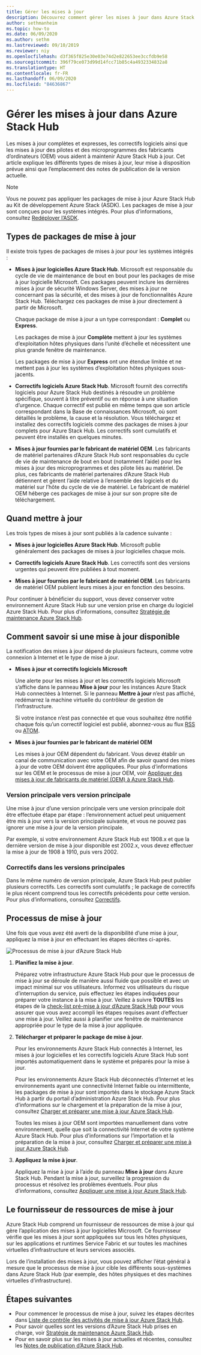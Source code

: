 ```yaml
---
title: Gérer les mises à jour
description: Découvrez comment gérer les mises à jour dans Azure Stack Hub
author: sethmanheim
ms.topic: how-to
ms.date: 06/09/2020
ms.author: sethm
ms.lastreviewed: 09/10/2019
ms.reviewer: niy
ms.openlocfilehash: d3f365f825e30e03e74d2e822653ee3ccfdb9e58
ms.sourcegitcommit: 396f79ce073d99d14fcc71b85c4a4932334832a8
ms.translationtype: HT
ms.contentlocale: fr-FR
ms.lasthandoff: 06/09/2020
ms.locfileid: "84636867"
---
```

# <a name="manage-updates-in-azure-stack-hub"></a>Gérer les mises à jour dans Azure Stack Hub

Les mises à jour complètes et expresses, les correctifs logiciels ainsi que les mises à jour des pilotes et des microprogrammes des fabricants d’ordinateurs (OEM) vous aident à maintenir Azure Stack Hub à jour. Cet article explique les différents types de mises à jour, leur mise à disposition prévue ainsi que l’emplacement des notes de publication de la version actuelle.

> [!Note]  
> Vous ne pouvez pas appliquer les packages de mise à jour Azure Stack Hub au Kit de développement Azure Stack (ASDK). Les packages de mise à jour sont conçues pour les systèmes intégrés. Pour plus d’informations, consultez [Redéployer l’ASDK](https://docs.microsoft.com/azure-stack/asdk/asdk-redeploy).

## <a name="update-package-types"></a>Types de packages de mise à jour

Il existe trois types de packages de mises à jour pour les systèmes intégrés :

- **Mises à jour logicielles Azure Stack Hub**. Microsoft est responsable du cycle de vie de maintenance de bout en bout pour les packages de mise à jour logicielle Microsoft. Ces packages peuvent inclure les dernières mises à jour de sécurité Windows Server, des mises à jour ne concernant pas la sécurité, et des mises à jour de fonctionnalités Azure Stack Hub. Téléchargez ces packages de mise à jour directement à partir de Microsoft.

    Chaque package de mise à jour a un type correspondant : **Complet** ou **Express**.

    Les packages de mise à jour **Complète** mettent à jour les systèmes d’exploitation hôtes physiques dans l’unité d’échelle et nécessitent une plus grande fenêtre de maintenance.

    Les packages de mise à jour **Express** ont une étendue limitée et ne mettent pas à jour les systèmes d’exploitation hôtes physiques sous-jacents.

- **Correctifs logiciels Azure Stack Hub**. Microsoft fournit des correctifs logiciels pour Azure Stack Hub destinés à résoudre un problème spécifique, souvent à titre préventif ou en réponse à une situation d’urgence. Chaque correctif est publié en même temps que son article correspondant dans la Base de connaissances Microsoft, où sont détaillés le problème, la cause et la résolution. Vous téléchargez et installez des correctifs logiciels comme des packages de mises à jour complets pour Azure Stack Hub. Les correctifs sont cumulatifs et peuvent être installés en quelques minutes.

- **Mises à jour fournies par le fabricant de matériel OEM**. Les fabricants de matériel partenaires d’Azure Stack Hub sont responsables du cycle de vie de maintenance de bout en bout (notamment l’aide) pour les mises à jour des microprogrammes et des pilote liés au matériel. De plus, ces fabricants de matériel partenaires d’Azure Stack Hub détiennent et gèrent l’aide relative à l’ensemble des logiciels et du matériel sur l’hôte du cycle de vie de matériel. Le fabricant de matériel OEM héberge ces packages de mise à jour sur son propre site de téléchargement.

## <a name="when-to-update"></a>Quand mettre à jour

Les trois types de mises à jour sont publiés à la cadence suivante :

- **Mises à jour logicielles Azure Stack Hub**. Microsoft publie généralement des packages de mises à jour logicielles chaque mois.

- **Correctifs logiciels Azure Stack Hub**. Les correctifs sont des versions urgentes qui peuvent être publiées à tout moment.

- **Mises à jour fournies par le fabricant de matériel OEM**. Les fabricants de matériel OEM publient leurs mises à jour en fonction des besoins.

Pour continuer à bénéficier du support, vous devez conserver votre environnement Azure Stack Hub sur une version prise en charge du logiciel Azure Stack Hub. Pour plus d’informations, consultez [Stratégie de maintenance Azure Stack Hub](azure-stack-update-servicing-policy.md).

## <a name="how-to-know-an-update-is-available"></a>Comment savoir si une mise à jour disponible

La notification des mises à jour dépend de plusieurs facteurs, comme votre connexion à Internet et le type de mise à jour.

- **Mises à jour et correctifs logiciels Microsoft**

    Une alerte pour les mises à jour et les correctifs logiciels Microsoft s’affiche dans le panneau **Mise à jour** pour les instances Azure Stack Hub connectées à Internet. Si le panneau **Mettre à jour** n’est pas affiché, redémarrez la machine virtuelle du contrôleur de gestion de l’infrastructure.

    Si votre instance n’est pas connectée et que vous souhaitez être notifié chaque fois qu’un correctif logiciel est publié, abonnez-vous au flux [RSS](https://support.microsoft.com/app/content/api/content/feeds/sap/en-us/32d322a8-acae-202d-e9a9-7371dccf381b/rss) ou [ATOM](https://support.microsoft.com/app/content/api/content/feeds/sap/en-us/32d322a8-acae-202d-e9a9-7371dccf381b/atom).

- **Mises à jour fournies par le fabricant de matériel OEM**

    Les mises à jour OEM dépendent du fabricant. Vous devez établir un canal de communication avec votre OEM afin de savoir quand des mises à jour de votre OEM doivent être appliquées. Pour plus d’informations sur les OEM et le processus de mise à jour OEM, voir [Appliquer des mises à jour de fabricants de matériel (OEM) à Azure Stack Hub](azure-stack-update-oem.md).

### <a name="major-version-to-major-version"></a>Version principale vers version principale

Une mise à jour d’une version principale vers une version principale doit être effectuée étape par étape : l’environnement actuel peut uniquement être mis à jour vers la version principale suivante, et vous ne pouvez pas ignorer une mise à jour de la version principale.

Par exemple, si votre environnement Azure Stack Hub est 1908.x et que la dernière version de mise à jour disponible est 2002.x, vous devez effectuer la mise à jour de 1908 à 1910, puis vers 2002.

### <a name="hotfixes-within-major-versions"></a>Correctifs dans les versions principales

Dans le même numéro de version principale, Azure Stack Hub peut publier plusieurs correctifs. Les correctifs sont cumulatifs ; le package de correctifs le plus récent comprend tous les correctifs précédents pour cette version. Pour plus d’informations, consultez [Correctifs](azure-stack-servicing-policy.md#hotfixes).

## <a name="update-process"></a>Processus de mise à jour

Une fois que vous avez été averti de la disponibilité d’une mise à jour, appliquez la mise à jour en effectuant les étapes décrites ci-après.

![Processus de mise à jour d’Azure Stack Hub](./media/azure-stack-updates/azure-stack-update-process.svg)

1. **Planifiez la mise à jour**.

    Préparez votre infrastructure Azure Stack Hub pour que le processus de mise à jour se déroule de manière aussi fluide que possible et avec un impact minimal sur vos utilisateurs. Informez vos utilisateurs du risque d’interruption du service, puis effectuez les étapes indiquées pour préparer votre instance à la mise à jour. Veillez à suivre **TOUTES** les étapes de la [check-list pré-mise à jour d’Azure Stack Hub](release-notes-checklist.md) pour vous assurer que vous avez accompli les étapes requises avant d’effectuer une mise à jour. Veillez aussi à planifier une fenêtre de maintenance appropriée pour le type de la mise à jour appliquée.

2. **Télécharger et préparer le package de mise à jour**.

    Pour les environnements Azure Stack Hub connectés à Internet, les mises à jour logicielles et les correctifs logiciels Azure Stack Hub sont importés automatiquement dans le système et préparés pour la mise à jour.

    Pour les environnements Azure Stack Hub déconnectés d’Internet et les environnements ayant une connectivité Internet faible ou intermittente, les packages de mise à jour sont importés dans le stockage Azure Stack Hub à partir du portail d’administration Azure Stack Hub. Pour plus d’informations sur le chargement et la préparation de la mise à jour, consultez [Charger et préparer une mise à jour Azure Stack Hub](azure-stack-update-prepare-package.md).

    Toutes les mises à jour OEM sont importées manuellement dans votre environnement, quelle que soit la connectivité Internet de votre système Azure Stack Hub. Pour plus d’informations sur l’importation et la préparation de la mise à jour, consultez [Charger et préparer une mise à jour Azure Stack Hub](azure-stack-update-prepare-package.md).

3. **Appliquez la mise à jour**.

    Appliquez la mise à jour à l’aide du panneau **Mise à jour** dans Azure Stack Hub. Pendant la mise à jour, surveillez la progression du processus et résolvez les problèmes éventuels. Pour plus d’informations, consultez [Appliquer une mise à jour Azure Stack Hub](azure-stack-apply-updates.md).

## <a name="the-update-resource-provider"></a>Le fournisseur de ressources de mise à jour

Azure Stack Hub comprend un fournisseur de ressources de mise à jour qui gère l’application des mises à jour logicielles Microsoft. Ce fournisseur vérifie que les mises à jour sont appliquées sur tous les hôtes physiques, sur les applications et runtimes Service Fabric et sur toutes les machines virtuelles d’infrastructure et leurs services associés.

Lors de l’installation des mises à jour, vous pouvez afficher l’état général à mesure que le processus de mise à jour cible les différents sous-systèmes dans Azure Stack Hub (par exemple, des hôtes physiques et des machines virtuelles d’infrastructure).

## <a name="next-steps"></a>Étapes suivantes

- Pour commencer le processus de mise à jour, suivez les étapes décrites dans [Liste de contrôle des activités de mise à jour Azure Stack Hub](release-notes-checklist.md).
- Pour savoir quelles sont les versions d’Azure Stack Hub prises en charge, voir [Stratégie de maintenance Azure Stack Hub](azure-stack-servicing-policy.md).  
- Pour en savoir plus sur les mises à jour actuelles et récentes, consultez les [Notes de publication d’Azure Stack Hub](release-notes.md).
